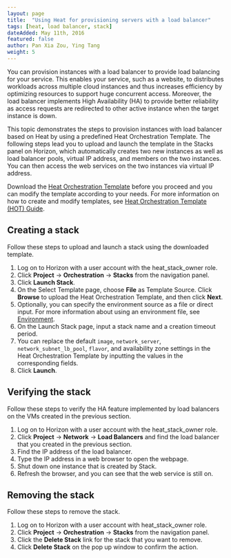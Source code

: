 ```yaml
---
layout: page
title:  "Using Heat for provisioning servers with a load balancer"
tags: [heat, load balancer, stack]
dateAdded: May 11th, 2016
featured: false
author: Pan Xia Zou, Ying Tang
weight: 5
---
```


You can provision instances with a load balancer to provide load balancing for your service. This enables your service, such as a website, to distributes workloads across multiple cloud instances and thus increases efficiency by optimizing resources to support huge concurrent access. Moreover, the load balancer implements High Availability (HA) to provide better reliability as access requests are redirected to other active instance when the target instance is down.

This topic demonstrates the steps to provision instances with load balancer based on Heat by using a predefined Heat Orchestration Template. The following steps lead you to upload and launch the template in the Stacks panel on Horizon, which automatically creates two new instances as well as load balancer pools, virtual IP address, and members on the two instances. You can then access the web services on the two instances via virtual IP address.

Download the [Heat Orchestration Template](../Heat_Orchestration_Template_LB.yaml) before you proceed and you can modify the template according to your needs. For more information on how to create and modify templates, see [Heat Orchestration Template (HOT) Guide](http://docs.openstack.org/developer/heat/template_guide/hot_guide.html).

## Creating a stack

Follow these steps to upload and launch a stack using the downloaded template.

1. Log on to Horizon with a user account with the heat_stack_owner role.
2. Click **Project** -> **Orchestration** -> **Stacks** from the navigation panel.
3. Click **Launch Stack**.
4. On the Select Template page, choose **File** as Template Source. Click **Browse** to upload the Heat Orchestration Template, and then click **Next**.
5. Optionally, you can specify the environment source as a file or direct input. For more information about using an environment file, see [Environment](http://docs.openstack.org/developer/heat/template_guide/environment.html). 
6. On the Launch Stack page, input a stack name and a creation timeout period.
7. You can replace the default `image`, `network_server`, `network_subnet_lb_pool`, `flavor`, and availability zone settings in the Heat Orchestration Template by inputting the values in the corresponding fields.
8. Click **Launch**.

## Verifying the stack

Follow these steps to verify the HA feature implemented by load balancers on the VMs created in the previous section.

1. Log on to Horizon with a user account with the heat_stack_owner role.
1. Click **Project** -> **Network** -> **Load Balancers** and find the load balancer that you created in the previous section.
1. Find the IP address of the load balancer.
1. Type the IP address in a web browser to open the webpage.
1. Shut down one instance that is created by Stack.
1. Refresh the browser, and you can see that the web service is still on.

## Removing the stack

Follow these steps to remove the stack.

1. Log on to Horizon with a user account with heat_stack_owner role.
1. Click **Project** -> **Orchestration** -> **Stacks** from the navigation panel.
1. Click the **Delete Stack** link for the stack that you want to remove.
1. Click **Delete Stack** on the pop up window to confirm the action.

